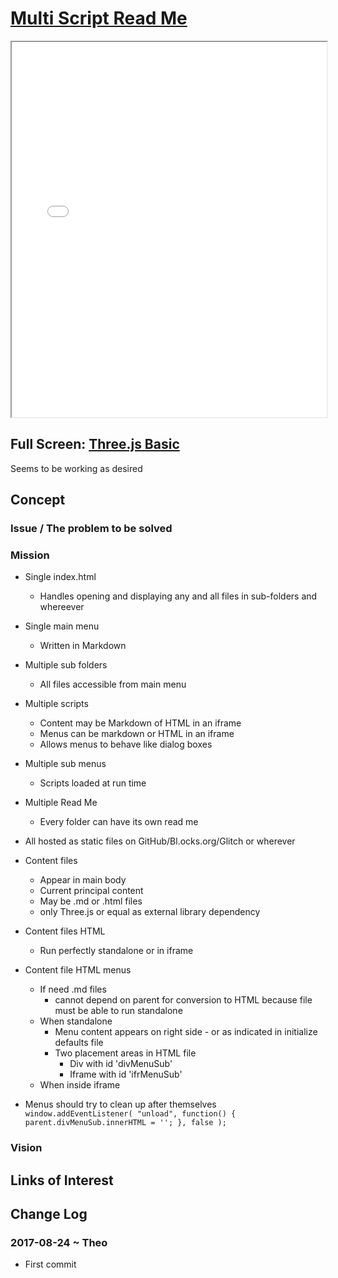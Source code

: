 <span style=display:none; >[You are now in a GitHub source code view - click this link to view Read Me file as a web page]( http://theo-armour.github.io/snippets/tootoo8-core/#README.md "View file as a web page." ) </span>


[Multi Script Read Me]( #README.md )
====

<iframe class=iframeReadMe src=./plugins/threejs-basic.html width=100% height=600px onload=this.contentWindow.controls.enableZoom=false; ></iframe>

## Full Screen: [Three.js Basic]( ./plugins/threejs-basic.html )

Seems to be working as desired

## Concept

### Issue / The problem to be solved

<!-- 
The general idea is to adapt the practices developed in Christopher Alexander's _et al_ [A Pattern Language]( https://books.google.com/books?id=hwAHmktpk5IC&pg=PR10#v=onepage&q&f=false ) - as summarized on page 10.

> Each pattern describes a problem which occurs over and over again in our environment, and then describes the core of the solution to that problem, in such a way that you can use this solution a million times over, without ever doing it the same way twice.

>Patterns are descriptions of common problems and proposal for the solutions that can be used repeatedly every time the problem is encountered and producing an different outcome.


[Greeking]( https://en.wikipedia.org/wiki/Greeking ): lorem ipsum, quia dolor sit, amet, consectetur, adipisci velit, sed quia non numquam eius modi tempora incidunt, ut labore et dolore magnam aliquam quaerat voluptatem. ut enim ad minima veniam, quis nostrum exercitationem ullam corporis suscipit laboriosam, nisi ut aliquid ex ea commodi consequatur? quis autem vel eum iure reprehenderit, qui in ea voluptate velit esse, quam nihil molestiae consequatur, vel illum, qui dolorem eum fugiat, quo voluptas nulla pariatur?
 -->

### Mission

<!-- * Statement of goals, objectives or strategies, applicable now as well as in the future -->

* Single index.html
    * Handles opening and displaying any and all files in sub-folders and whereever
* Single main menu
    * Written in Markdown
* Multiple sub folders
    * All files accessible from main menu
* Multiple scripts
    * Content may be Markdown of HTML in an iframe
    * Menus can be markdown or HTML in an iframe
   * Allows menus to behave like dialog boxes
* Multiple sub menus
    * Scripts loaded at run time
* Multiple Read Me
     * Every folder can have its own read me
* All hosted as static files on GitHub/Bl.ocks.org/Glitch or wherever


* Content files
	* Appear in main body
	* Current principal content
	* May be .md or .html files
	* only Three.js or equal as external library dependency
* Content files HTML
	* Run perfectly standalone or in iframe
* Content file HTML menus
	* If need .md files
		* cannot depend on parent for conversion to HTML because file must be able to run standalone
	* When standalone
		* Menu content appears on right side - or as indicated in initialize defaults file
		* Two placement areas in HTML file
			* Div with id 'divMenuSub'
			* Iframe with id 'ifrMenuSub'
	* When inside iframe 
* Menus should try to clean up after themselves
````window.addEventListener( "unload", function() { parent.divMenuSub.innerHTML = ''; }, false );````


### Vision

<!-- * Descriptive picture of a desired future state -->


## Links of Interest


## Change Log


### 2017-08-24 ~ Theo

* First commit


